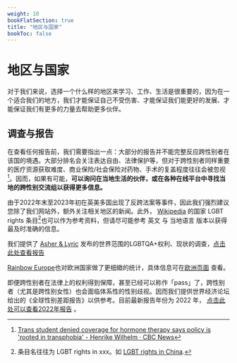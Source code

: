 ```yaml
---
weight: 10
bookFlatSection: true
title: "地区与国家"
bookToc: false
---
```


# 地区与国家

对于我们来说，选择一个什么样的地区来学习、工作、生活是很重要的，因为在一个适合我们的地方，我们才能保证自己不受伤害、才能保证我们能更好的发展、才能保证我们有更多的力量去帮助更多伙伴。

## 调查与报告

在查看任何报告前，我们需要指出一点：大部分的报告并不能完整反应跨性别者在该国的境遇。大部分排名会关注表达自由、法律保护等，但对于跨性别者同样重要的医疗资源获取难度、商业保险/社会保险对药物、手术的复盖程度往往会被忽视[^1]。因而，如果有可能，**可以询问在当地生活的伙伴，或在各种在线平台中寻找当地的跨性别交流组以获得更多信息。**

由于2022年末至2023年初在英美多国出现了反跨法案等事件，因此我们强烈建议您除了我们网站外，额外关注相关地区的新闻。此外， [Wikipedia](https://en.wikipedia.org/) 的国家 LGBT rights 条目[^2]也可以作为参考资料，但请尽可能参考 英文 与 当地语言 版本以获得最及时准确的信息。

我们提供了 [Asher & Lyric](https://www.asherfergusson.com/) 发布的世界范围的LGBTQA+权利、现状的调查，[点击此处查看报告](https://www.asherfergusson.com/lgbtq-travel-safety/)

[Rainbow Europe](https://www.rainbow-europe.org/)也对欧洲国家做了更细緻的统计，具体信息可在[欧洲页面](../../docs/countries/Europe/) 查看。

即便跨性别者在法律上的权利得到保障，甚至已经可以称作「pass」了，跨性别者（尤其是跨性别女性）也会面临体系性的性别歧视。因而我们提供世界经济论坛给出的《全球性别差距报告》以供参考。目前最新报告年份为 2022 年， [点击此处可以查看2022年报告](https://www.weforum.org/reports/global-gender-gap-report-2022/) 。

[^1]: [Trans student denied coverage for hormone therapy says policy is 'rooted in transphobia' - Henrike Wilhelm · CBC News](https://www.cbc.ca/news/canada/newfoundland-labrador/trans-student-no-hormone-therapy-1-6269186-1.6269186)
[^2]: 条目名往往为 LGBT rights in xxx。如 [LGBT rights in China](https://en.wikipedia.org/wiki/LGBT_rights_in_China).